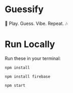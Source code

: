 # Guessify

🚀 Play. Guess. Vibe. Repeat. 🎶

# Run Locally

Run these in your terminal:

`npm install`

`npm install firebase`

`npm start`
